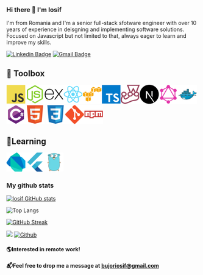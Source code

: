 ### Hi there 👋 I'm Iosif

I'm from Romania and I'm a senior full-stack sfotware engineer with over 10 years of experience in deisgning and implementing software solutions. Focused on Javascript but not limited to that, always eager to learn and improve my skills.  

[![Linkedin Badge](https://img.shields.io/badge/-Bujor_Iosif-blue?style=flat-square&logo=Linkedin&logoColor=white&link=https://www.linkedin.com/in/iosif-bujor-89465753//)](https://www.linkedin.com/in/iosif-bujor-89465753/) 
[![Gmail Badge](https://img.shields.io/badge/-bujoriosif@gmail.com-c14438?style=flat-square&logo=Gmail&logoColor=white&link=mailto:bujoriosif@gmail.com)](mailto:bujoriosif@gmail.com)

## 🧰 Toolbox

<img src="https://github.com/devicons/devicon/blob/master/icons/javascript/javascript-original.svg" alt="Javascript logo" width="50" height="50"/><img src="https://github.com/devicons/devicon/blob/master/icons/nodejs/nodejs-original.svg" alt="NodeJS logo" width="50" height="50"/><img src="https://github.com/devicons/devicon/blob/master/icons/express/express-original.svg" alt="Express logo" width="50" height="50"/><img src="https://github.com/devicons/devicon/blob/master/icons/react/react-original.svg" alt="React logo" width="50" height="50"/><img src="https://github.com/devicons/devicon/blob/master/icons/amazonwebservices/amazonwebservices-original.svg" alt="AWS logo" width="50" height="50"/><img src="https://github.com/devicons/devicon/blob/master/icons/typescript/typescript-original.svg" alt="TypeScript logo" width="50" height="50"/><img src="https://github.com/devicons/devicon/blob/master/icons/jest/jest-plain.svg" alt="Jest logo" width="50" height="50"/><img src="https://github.com/devicons/devicon/blob/master/icons/nextjs/nextjs-original.svg" alt="NextJS logo" width="50" height="50"/><img src="https://github.com/devicons/devicon/blob/master/icons/graphql/graphql-plain.svg" alt="GraphQL logo" width="50" height="50"/><img src="https://github.com/devicons/devicon/blob/master/icons/docker/docker-original.svg" alt="docker logo" width="50" height="50"/><img src="https://github.com/devicons/devicon/blob/master/icons/csharp/csharp-original.svg" alt="C sharp logo" width="50" height="50"/><img src="https://github.com/devicons/devicon/blob/master/icons/html5/html5-original.svg" alt="HTML 5 logo" width="50" height="50"/>
<img src="https://github.com/devicons/devicon/blob/master/icons/css3/css3-original.svg" alt="CSS3 logo" width="50" height="50"/><img src="https://github.com/devicons/devicon/blob/master/icons/git/git-original.svg" alt="Git logo" width="50" height="50"/><img src="https://github.com/devicons/devicon/blob/master/icons/npm/npm-original-wordmark.svg" alt="NPM logo" width="50" height="50"/>

## 🏫Learning


<img src="https://github.com/devicons/devicon/blob/master/icons/dart/dart-original.svg" alt="dart logo" width="50" height="50"/><img src="https://github.com/devicons/devicon/blob/master/icons/flutter/flutter-original.svg" alt="flutter logo" width="50" height="50"/><img src="https://github.com/devicons/devicon/blob/master/icons/go/go-original.svg" alt="Go logo" width="50" height="50"/>











### My github stats
[![Iosif GitHub stats](https://github-readme-stats.vercel.app/api?username=bujoriosif&count_private=true&show_icons=true)](https://github.com/anuraghazra/github-readme-stats)

![Top Langs](https://github-readme-stats.vercel.app/api/top-langs/?username=bujoriosif&theme=tokyonight)

[![GitHub Streak](https://github-readme-streak-stats.herokuapp.com/?user=bujoriosif&theme=tokyonight)](https://github.com/bujoriosif/github-readme-streak-stats)

![](https://visitor-badge.laobi.icu/badge?page_id=bujoriosif) 
[![Github](https://img.shields.io/github/followers/bujoriosif?label=Follow&style=social)](https://github.com/bujoriosif)

#### 🌎Interested in remote work!

#### 📬Feel free to drop me a message at bujoriosif@gmail.com
